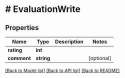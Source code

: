 # # EvaluationWrite

## Properties

Name | Type | Description | Notes
------------ | ------------- | ------------- | -------------
**rating** | **int** |  |
**comment** | **string** |  | [optional]

[[Back to Model list]](../../README.md#models) [[Back to API list]](../../README.md#endpoints) [[Back to README]](../../README.md)

